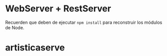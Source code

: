 # WebServer + RestServer

Recuerden que deben de ejecutar ```npm install``` para reconstruir los módulos de Node.
# artisticaserve

